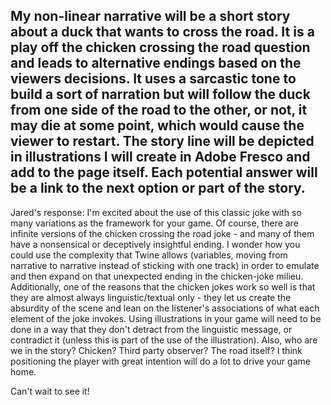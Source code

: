 My non-linear narrative will be a short story about a duck that wants to cross the road. It is a 
play off the chicken crossing the road question and leads to alternative endings based on the 
viewers decisions. It uses a sarcastic tone to build a sort of narration but will follow the duck 
from one side of the road to the other, or not, it may die at some point, which would cause the viewer
to restart. The story line will be depicted in illustrations I will create in Adobe Fresco and add to 
the page itself.  Each potential answer will be a link to the next option or part of the story. 
--------------------------------------------------
Jared's response:
I'm excited about the use of this classic joke with so many variations as the framework for your game. Of course, there are infinite versions of the chicken crossing the road joke - and many of them have a nonsensical or deceptively insightful ending. I wonder how you could use the complexity that Twine allows (variables, moving from narrative to narrative instead of sticking with one track) in order to emulate and then expand on that unexpected ending in the chicken-joke milieu. Additionally, one of the reasons that the chicken jokes work so well is that they are almost always linguistic/textual only - they let us create the absurdity of the scene and lean on the listener's associations of what each element of the joke invokes. Using illustrations in your game will need to be done in a way that they don't detract from the linguistic message, or contradict it (unless this is part of the use of the illustration). Also, who are we in the story? Chicken? Third party observer? The road itself? I think positioning the player with great intention will do a lot to drive your game home.

Can't wait to see it!
